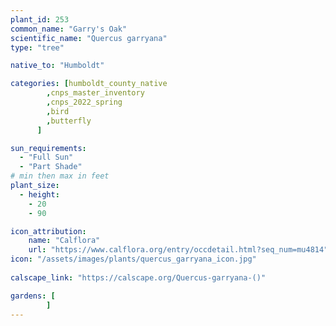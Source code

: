 ```yaml
---
plant_id: 253 
common_name: "Garry's Oak"
scientific_name: "Quercus garryana"
type: "tree"

native_to: "Humboldt"

categories: [humboldt_county_native
        ,cnps_master_inventory
        ,cnps_2022_spring
        ,bird
        ,butterfly
      ]

sun_requirements:
  - "Full Sun"
  - "Part Shade"
# min then max in feet
plant_size:
  - height: 
    - 20 
    - 90

icon_attribution: 
    name: "Calflora"
    url: "https://www.calflora.org/entry/occdetail.html?seq_num=mu4814"
icon: "/assets/images/plants/quercus_garryana_icon.jpg"
 
calscape_link: "https://calscape.org/Quercus-garryana-()"

gardens: [
        ]
---
```








